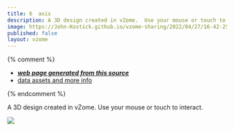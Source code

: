 ```yaml
---
title: 6  axis
description: A 3D design created in vZome.  Use your mouse or touch to interact.
image: https://John-Kostick.github.io/vzome-sharing/2022/04/27/16-42-25-6--axis/6--axis.png
published: false
layout: vzome
---
```


{% comment %}
 - [***web page generated from this source***](<https://John-Kostick.github.io/vzome-sharing/2022/04/27/6--axis-16-42-25.html>)
 - [data assets and more info](<https://github.com/John-Kostick/vzome-sharing/tree/main/2022/04/27/16-42-25-6--axis/>)
 
{% endcomment %}

A 3D design created in vZome.  Use your mouse or touch to interact.

<vzome-viewer style="width: 100%; height: 65vh;"
       src="https://John-Kostick.github.io/vzome-sharing/2022/04/27/16-42-25-6--axis/6--axis.vZome" >
  <img src="https://John-Kostick.github.io/vzome-sharing/2022/04/27/16-42-25-6--axis/6--axis.png" />
</vzome-viewer>